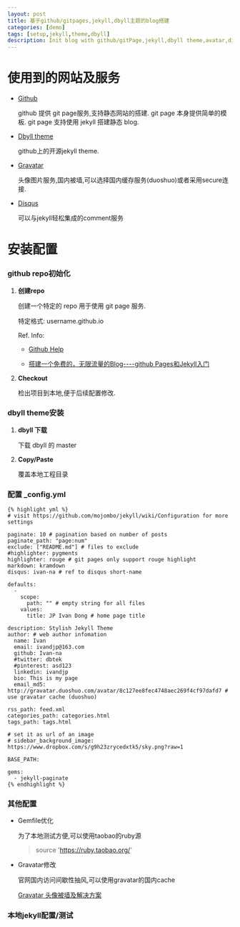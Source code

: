 ```yaml
---
layout: post
title: 基于github/gitpages,jekyll,dbyll主题的blog搭建
categories: [demo]
tags: [setup,jekyll,theme,dbyll]
description: Init blog with github/gitPage,jekyll,dbyll theme,avatar,disqus 
---
```

# 使用到的网站及服务
- [Github](https://github.com/)

    github 提供 git page服务,支持静态网站的搭建.
    git page 本身提供简单的模板.
    git page 支持使用 jekyll 搭建静态 blog.

- [Dbyll theme](https://github.com/dbtek/dbyll)

    github上的开源jekyll theme.

- [Gravatar](https://cn.gravatar.com)

    头像图片服务,国内被墙,可以选择国内缓存服务(duoshuo)或者采用secure连接.

- [Disqus](https://disqus.com)

    可以与jekyll轻松集成的comment服务

# 安装配置

### github repo初始化
1. **创建repo**

    创建一个特定的 repo 用于使用 git page 服务.
    
    特定格式: username.github.io
    
    Ref. Info:
    
    - [Github Help](https://pages.github.com/)
    
    - [搭建一个免费的，无限流量的Blog----github Pages和Jekyll入门](http://www.ruanyifeng.com/blog/2012/08/blogging_with_jekyll.html)
    
2. **Checkout**
    
    检出项目到本地,便于后续配置修改.
    
### dbyll theme安装

1. **dbyll 下载**

    下载 dbyll 的 master

2. **Copy/Paste**    

    覆盖本地工程目录

### 配置 _config.yml

    {% highlight yml %}
    # visit https://github.com/mojombo/jekyll/wiki/Configuration for more settings
    
    paginate: 10 # pagination based on number of posts
    paginate_path: "page:num"
    exclude: ["README.md"] # files to exclude
    #highlighter: pygments
    highlighter: rouge # git pages only support rouge highlight
    markdown: kramdown
    disqus: ivan-na # ref to disqus short-name
    
    defaults:
      -
        scope:
          path: "" # empty string for all files
        values:
          title: JP Ivan Dong # home page title
    
    description: Stylish Jekyll Theme
    author: # web author infomation
      name: Ivan
      email: ivandjp@163.com
      github: Ivan-na
      #twitter: dbtek
      #pinterest: asd123
      linkedin: ivandjp
      bio: This is my page
      email_md5: http://gravatar.duoshuo.com/avatar/8c127ee8fec4748aec269f4cf97dafd7 # use gravatar cache (duoshuo)
    
    rss_path: feed.xml
    categories_path: categories.html
    tags_path: tags.html
     
    # set it as url of an image
    # sidebar_background_image: https://www.dropbox.com/s/g9h23zrycedxtk5/sky.png?raw=1
   
    BASE_PATH:
    
    gems:
      - jekyll-paginate
    {% endhighlight %}

### 其他配置

- Gemfile优化

    为了本地测试方便,可以使用taobao的ruby源
    
    > source 'https://ruby.taobao.org/'

- Gravatar修改
   
   官网国内访问间歇性抽风,可以使用gravatar的国内cache
   
   [Gravatar 头像被墙及解决方案](http://www.wpdaxue.com/gravatar-is-blocked.html)
       
### 本地jekyll配置/测试
